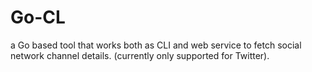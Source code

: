 # Go-CL
a Go based tool that works both as CLI and web service to fetch social network channel details. (currently only supported for Twitter).
